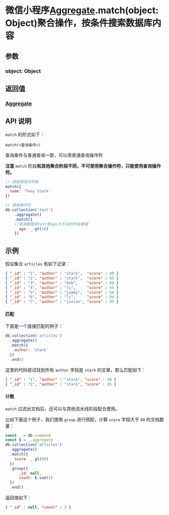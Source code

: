 # 微信小程序[Aggregate](https://developers.weixin.qq.com/miniprogram/dev/wxcloud/reference-sdk-api/database/aggregate/Aggregate.html).match(object: Object)聚合操作，按条件搜索数据库内容

## 参数

### object: Object

## 返回值

### [Aggregate](https://developers.weixin.qq.com/miniprogram/dev/wxcloud/reference-sdk-api/database/aggregate/Aggregate.html)

## API 说明

`match` 的形式如下：

```text
match(<查询条件>)
```

查询条件与普通查询一致，可以用普通查询操作符

**注意** `match` 阶段**和其他聚合阶段不同，不可使用聚合操作符，只能使用查询操作符。**

```js
// 直接使用字符串
match({
  name: 'Tony Stark'
})

// 使用操作符
db.collection('test')
    .aggregate()
    .match({
    //查询数据库test里age大于18的所有数据
      age: _.gt(18)
    })
```

## 示例

假设集合 `articles` 有如下记录：

```json
{ "_id" : "1", "author" : "stark",  "score" : 80 }
{ "_id" : "2", "author" : "stark",  "score" : 85 }
{ "_id" : "3", "author" : "bob",    "score" : 60 }
{ "_id" : "4", "author" : "li",     "score" : 55 }
{ "_id" : "5", "author" : "jimmy",  "score" : 60 }
{ "_id" : "6", "author" : "li",     "score" : 94 }
{ "_id" : "7", "author" : "justan", "score" : 95 }
```

#### 匹配

下面是一个直接匹配的例子：

```js
db.collection('articles')
  .aggregate()
  .match({
    author: 'stark'
  })
  .end()
```

这里的代码尝试找到所有 `author` 字段是 `stark` 的文章，那么匹配如下：

```json
{ "_id" : "1", "author" : "stark", "score" : 80 }
{ "_id" : "2", "author" : "stark", "score" : 85 }
```

#### 计数

`match` 过滤出文档后，还可以与其他流水线阶段配合使用。

比如下面这个例子，我们使用 `group` 进行搭配，计算 `score` 字段大于 `80` 的文档数量：

```js
const _ = db.command
const $ = _.aggregate
db.collection('articles')
  .aggregate()
  .match({
    score: _.gt(80)
  })
  .group({
      _id: null,
      count: $.sum(1)
  })
  .end()
```

返回值如下：

```json
{ "_id" : null, "count" : 3 }
```